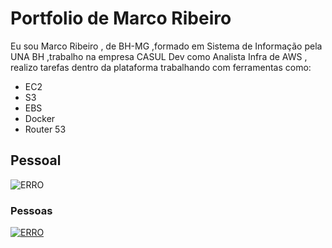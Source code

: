 # Portfolio de Marco Ribeiro

  Eu sou Marco Ribeiro , de BH-MG ,formado em Sistema de Informação pela UNA BH ,trabalho na empresa CASUL Dev como Analista Infra de AWS , realizo tarefas dentro da plataforma trabalhando com ferramentas como: 
  
  - EC2
  - S3
  - EBS
  - Docker
  - Router 53  


## Pessoal
![ERRO](https://media.giphy.com/media/JfDNFU1qOZna/giphy.gif)

### Pessoas

[![ERRO](https://media.giphy.com/media/3NtY188QaxDdC/giphy.gif)](https://giphy.com/trending-gifs)
